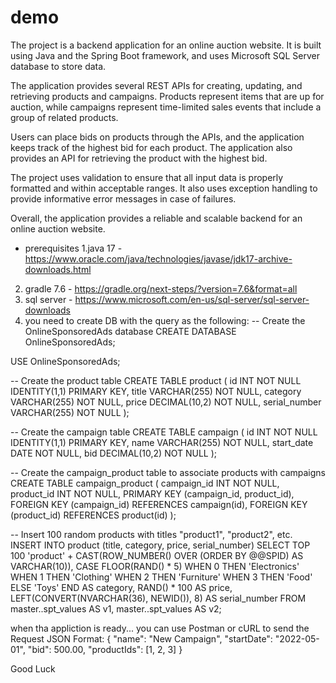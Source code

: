 # demo
The project is a backend application for an online auction website. It is built using Java and the Spring Boot framework,
and uses Microsoft SQL Server database to store data.

The application provides several REST APIs for creating, updating, and retrieving products and campaigns.
Products represent items that are up for auction, while campaigns represent time-limited sales events that include a group of related products.

Users can place bids on products through the APIs, and the application keeps track of the highest bid for each product.
The application also provides an API for retrieving the product with the highest bid.

The project uses validation to ensure that all input data is properly formatted and within acceptable ranges.
It also uses exception handling to provide informative error messages in case of failures.

Overall, the application provides a reliable and scalable backend for an online auction website.


* prerequisites
1.java 17 - https://www.oracle.com/java/technologies/javase/jdk17-archive-downloads.html 
2. gradle 7.6 - https://gradle.org/next-steps/?version=7.6&format=all
3. sql server - https://www.microsoft.com/en-us/sql-server/sql-server-downloads
4. you need to create DB with the query as the following:
-- Create the OnlineSponsoredAds database
CREATE DATABASE OnlineSponsoredAds;

USE OnlineSponsoredAds;

-- Create the product table
CREATE TABLE product (
    id INT NOT NULL IDENTITY(1,1) PRIMARY KEY,
    title VARCHAR(255) NOT NULL,
    category VARCHAR(255) NOT NULL,
    price DECIMAL(10,2) NOT NULL,
    serial_number VARCHAR(255) NOT NULL
);

-- Create the campaign table
CREATE TABLE campaign (
    id INT NOT NULL IDENTITY(1,1) PRIMARY KEY,
    name VARCHAR(255) NOT NULL,
    start_date DATE NOT NULL,
    bid DECIMAL(10,2) NOT NULL
);

-- Create the campaign_product table to associate products with campaigns
CREATE TABLE campaign_product (
    campaign_id INT NOT NULL,
    product_id INT NOT NULL,
    PRIMARY KEY (campaign_id, product_id),
    FOREIGN KEY (campaign_id) REFERENCES campaign(id),
    FOREIGN KEY (product_id) REFERENCES product(id)
);


  -- Insert 100 random products with titles "product1", "product2", etc.
INSERT INTO product (title, category, price, serial_number)
SELECT TOP 100 'product' + CAST(ROW_NUMBER() OVER (ORDER BY @@SPID) AS VARCHAR(10)),
       CASE FLOOR(RAND() * 5)
           WHEN 0 THEN 'Electronics'
           WHEN 1 THEN 'Clothing'
           WHEN 2 THEN 'Furniture'
           WHEN 3 THEN 'Food'
           ELSE 'Toys'
       END AS category,
       RAND() * 100 AS price,
       LEFT(CONVERT(NVARCHAR(36), NEWID()), 8) AS serial_number
FROM master..spt_values AS v1,
       master..spt_values AS v2;


when tha appliction is ready...
you can use Postman or cURL to send the Request
JSON Format:
{
  "name": "New Campaign",
  "startDate": "2022-05-01",
  "bid": 500.00,
  "productIds": [1, 2, 3]
}


Good Luck

